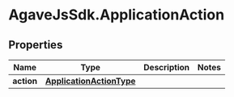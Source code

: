 # AgaveJsSdk.ApplicationAction

## Properties
Name | Type | Description | Notes
------------ | ------------- | ------------- | -------------
**action** | [**ApplicationActionType**](ApplicationActionType.md) |  | 


